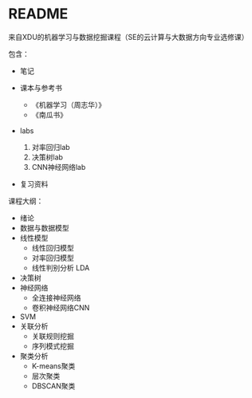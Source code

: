 # README

来自XDU的机器学习与数据挖掘课程（SE的云计算与大数据方向专业选修课）

包含：

- 笔记
- 课本与参考书
  - 《机器学习（周志华）》
  - 《南瓜书》

- labs
  1. 对率回归lab
  2. 决策树lab
  3. CNN神经网络lab
- 复习资料

课程大纲：

- 绪论
- 数据与数据模型
- 线性模型
  - 线性回归模型
  - 对率回归模型
  - 线性判别分析 LDA
- 决策树
- 神经网络
  - 全连接神经网络
  - 卷积神经网络CNN
- SVM
- 关联分析
  - 关联规则挖掘
  - 序列模式挖掘
- 聚类分析
  - K-means聚类
  - 层次聚类
  - DBSCAN聚类